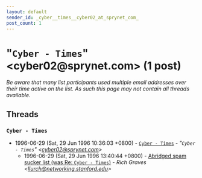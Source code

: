 ```yaml
---
layout: default
sender_id: _cyber__times__cyber02_at_sprynet_com_
post_count: 1
---
```


# "`` Cyber - Times ``" <cyber02<span>@</span>sprynet.com> (1 post)

_Be aware that many list participants used multiple email addresses over their time active on the list. As such this page may not contain all threads available._

## Threads

### `` Cyber - Times ``
+ 1996-06-29 (Sat, 29 Jun 1996 10:36:03 +0800) - [`` Cyber - Times ``](/archive/1996/06/288baaf89a5d8a12f7a9ad2c0f2d12f400a0a1671352b1de1c6dbdaad68224cd) - _"`` Cyber - Times ``" \<cyber02@sprynet.com\>_
  + 1996-06-29 (Sat, 29 Jun 1996 13:40:44 +0800) - [Abridged spam sucker list (was Re: `` Cyber - Times ``)](/archive/1996/06/17ad0af12f576a9a36eca7366ff9dc87e48ddad600331a1dfd941ebede487d01) - _Rich Graves \<llurch@networking.stanford.edu\>_

